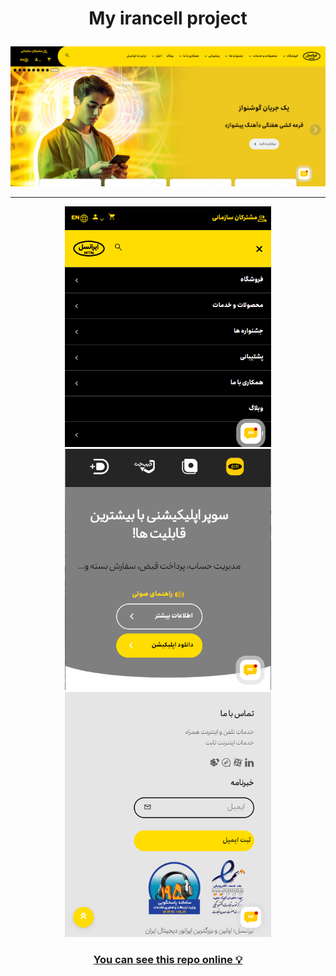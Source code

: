 # <p align="center">My irancell project</p>

<section width="100%" display="flex" align="center" justify-content="center" gap="2rem">
<img src="images/readme01.png" />
  <hr/>
<img src="images/readme02.png" width="330" />
<img src="images/readme03.png" width="330" />
<img src="images/readme04.png" width="330" />
</section>

<h3 align="center"><a href="https://negar-karimnejad.github.io/irancell/" target="_blank">You can see this repo online 💡</a></h3>
